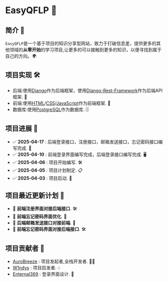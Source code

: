# EasyQFLP 🚀

## 简介 🌟

`EasyQFLP`是一个基于项目的知识分享型网站，致力于打破信息差，提供更多的其他领域的**从零开始**的学习项目,让更多的可以接触到更多的知识，以便寻找到属于自己的方向。🌍

## 项目实现 🛠️

- 后端:使用[Django](https://www.djangoproject.com/)作为后端框架，使用[Django-Rest-Framework](https://www.django-rest-framework.org/)作为后端API框架. 🐍
- 前端:使用[HTML](https://www.w3.org/html/)/[CSS](https://www.w3.org/Style/CSS/Overview.en.html)/[JavaScript](https://www.javascript.com/)作为前端框架. 🎨
- 数据库:使用[PostgreSQL](https://www.postgresql.org/)作为数据库. 🗄️

## 项目进展 📅

- ✅ **2025-04-17** : 后端登录接口，注册接口，邮箱发送接口，忘记密码接口编写完成. 🎉
- ✅ **2025-04-10** : 前端登录界面编写完成，后端登录接口编写完成. 🖥️
- ✅ **2025-04-06** : 项目开始编写. 🛠️
- ✅ **2025-04-05** : 项目计划制定. 📋
- ✅ **2025-04-03** : 项目启动. 🚀

## 项目最近更新计划 📝

- 🔄 **前端注册界面对接后端接口**. 🛠️
- 🔧 **前端忘记密码界面优化**. 🎨
- 📧 **后端邮箱发送接口对接前端**. 📨
- 🔄 **前端忘记密码界面对接后端接口**. 🛠️

## 项目贡献者 👥

- [AuroBreeze](https://github.com/AuroBreeze) : 项目发起者,全栈开发者. 🧑‍💻
- [W1ndys](https://github.com/W1ndys) : 项目启发者. 💡
- [Enternal369](https://github.com/Enternal369) : 登录界面设计. 🎨